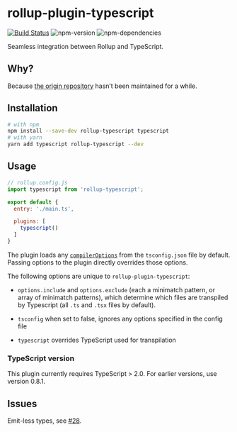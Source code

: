 # rollup-plugin-typescript
[![Build Status](https://travis-ci.org/glixlur/rollup-plugin-typescript.svg?branch=master)](https://travis-ci.org/glixlur/rollup-plugin-typescript)
![npm-version](https://img.shields.io/npm/v/rollup-typescript.svg?maxAge=2592000)
![npm-dependencies](https://img.shields.io/david/rollup-typescript.svg?maxAge=2592000)

Seamless integration between Rollup and TypeScript.

## Why?
Because [the origin repository](https://github.com/rollup/rollup-plugin-typescript) hasn’t been maintained for a while.

## Installation

```bash
# with npm
npm install --save-dev rollup-typescript typescript
# with yarn
yarn add typescript rollup-typescript --dev
```

## Usage

```js
// rollup.config.js
import typescript from 'rollup-typescript';

export default {
  entry: './main.ts',

  plugins: [
    typescript()
  ]
}
```

The plugin loads any [`compilerOptions`](http://www.typescriptlang.org/docs/handbook/compiler-options.html) from the `tsconfig.json` file by default. Passing options to the plugin directly overrides those options.

The following options are unique to `rollup-plugin-typescript`:

* `options.include` and `options.exclude` (each a minimatch pattern, or array of minimatch patterns), which determine which files are transpiled by Typescript (all `.ts` and `.tsx` files by default).

* `tsconfig` when set to false, ignores any options specified in the config file

* `typescript` overrides TypeScript used for transpilation

### TypeScript version
This plugin currently requires TypeScript > 2.0. For earlier versions, use version 0.8.1.

## Issues
Emit-less types, see [#28](https://github.com/alexlur/rollup-plugin-typescript/issues/28).

